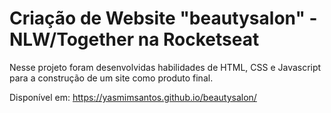# Criação de Website "beautysalon" - NLW/Together na Rocketseat 

Nesse projeto foram desenvolvidas habilidades de HTML, CSS e Javascript para a construção de um site como produto final.

Disponível em: https://yasmimsantos.github.io/beautysalon/
